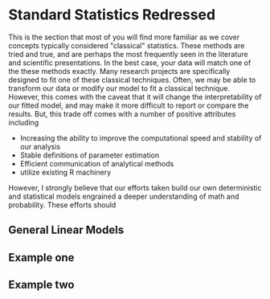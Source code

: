 # Standard Statistics Redressed

This is the section that most of you will find more familiar as we cover concepts typically considered "classical" statistics. These methods are tried and true, and are perhaps the most frequently seen in the literature and scientific presentations. In the best case, your data will match one of the these methods exactly. Many research projects are specifically designed to fit one of these classical techniques. Often, we may be able to transform our data or modify our model to fit a classical technique. However, this comes with the caveat that it will change the interpretability of our fitted model, and may make it more difficult to report or compare the results. But, this trade off comes with a number of positive attributes including 
- Increasing the ability to improve the computational speed and stability of our analysis
- Stable definitions of parameter estimation
- Efficient communication of analytical methods
- utilize existing R machinery

However, I strongly believe that our efforts taken build our own deterministic and statistical models engrained a deeper understanding of math and probability. These efforts should 


## General Linear Models

## Example one

## Example two
